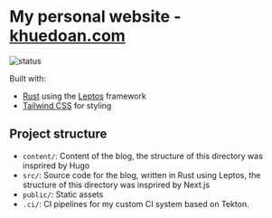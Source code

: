 # My personal website - [khuedoan.com](https://khuedoan.com)

![status](https://img.shields.io/website?label=status&style=flat-square&url=https%3A%2F%2Fkhuedoan.com)

Built with:

- [Rust](https://www.rust-lang.org) using the [Leptos](https://leptos.dev) framework
- [Tailwind CSS](https://tailwindcss.com) for styling

## Project structure

<!-- TODO clean this up -->
- `content/`: Content of the blog, the structure of this directory was insprired by Hugo
- `src/`: Source code for the blog, written in Rust using Leptos, the structure of this directory was insprired by Next.js
- `public/`: Static assets
- `.ci/`: CI pipelines for my custom CI system based on Tekton.
